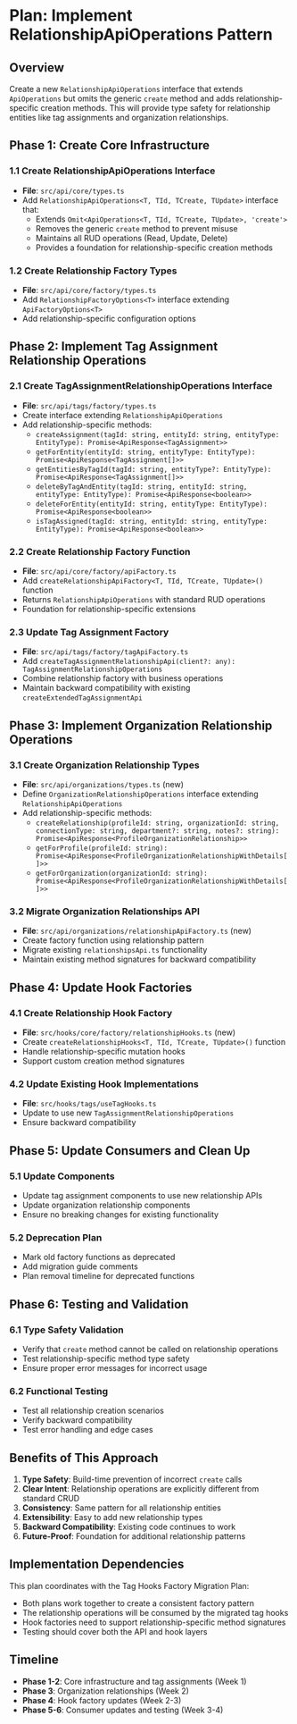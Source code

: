 
# Plan: Implement RelationshipApiOperations Pattern

## Overview
Create a new `RelationshipApiOperations` interface that extends `ApiOperations` but omits the generic `create` method and adds relationship-specific creation methods. This will provide type safety for relationship entities like tag assignments and organization relationships.

## Phase 1: Create Core Infrastructure

### 1.1 Create RelationshipApiOperations Interface
- **File**: `src/api/core/types.ts`
- Add `RelationshipApiOperations<T, TId, TCreate, TUpdate>` interface that:
  - Extends `Omit<ApiOperations<T, TId, TCreate, TUpdate>, 'create'>`
  - Removes the generic `create` method to prevent misuse
  - Maintains all RUD operations (Read, Update, Delete)
  - Provides a foundation for relationship-specific creation methods

### 1.2 Create Relationship Factory Types
- **File**: `src/api/core/factory/types.ts`
- Add `RelationshipFactoryOptions<T>` interface extending `ApiFactoryOptions<T>`
- Add relationship-specific configuration options

## Phase 2: Implement Tag Assignment Relationship Operations

### 2.1 Create TagAssignmentRelationshipOperations Interface
- **File**: `src/api/tags/factory/types.ts`
- Create interface extending `RelationshipApiOperations`
- Add relationship-specific methods:
  - `createAssignment(tagId: string, entityId: string, entityType: EntityType): Promise<ApiResponse<TagAssignment>>`
  - `getForEntity(entityId: string, entityType: EntityType): Promise<ApiResponse<TagAssignment[]>>`
  - `getEntitiesByTagId(tagId: string, entityType?: EntityType): Promise<ApiResponse<TagAssignment[]>>`
  - `deleteByTagAndEntity(tagId: string, entityId: string, entityType: EntityType): Promise<ApiResponse<boolean>>`
  - `deleteForEntity(entityId: string, entityType: EntityType): Promise<ApiResponse<boolean>>`
  - `isTagAssigned(tagId: string, entityId: string, entityType: EntityType): Promise<ApiResponse<boolean>>`

### 2.2 Create Relationship Factory Function
- **File**: `src/api/core/factory/apiFactory.ts`
- Add `createRelationshipApiFactory<T, TId, TCreate, TUpdate>()` function
- Returns `RelationshipApiOperations` with standard RUD operations
- Foundation for relationship-specific extensions

### 2.3 Update Tag Assignment Factory
- **File**: `src/api/tags/factory/tagApiFactory.ts`
- Add `createTagAssignmentRelationshipApi(client?: any): TagAssignmentRelationshipOperations`
- Combine relationship factory with business operations
- Maintain backward compatibility with existing `createExtendedTagAssignmentApi`

## Phase 3: Implement Organization Relationship Operations

### 3.1 Create Organization Relationship Types
- **File**: `src/api/organizations/types.ts` (new)
- Define `OrganizationRelationshipOperations` interface extending `RelationshipApiOperations`
- Add relationship-specific methods:
  - `createRelationship(profileId: string, organizationId: string, connectionType: string, department?: string, notes?: string): Promise<ApiResponse<ProfileOrganizationRelationship>>`
  - `getForProfile(profileId: string): Promise<ApiResponse<ProfileOrganizationRelationshipWithDetails[]>>`
  - `getForOrganization(organizationId: string): Promise<ApiResponse<ProfileOrganizationRelationshipWithDetails[]>>`

### 3.2 Migrate Organization Relationships API
- **File**: `src/api/organizations/relationshipApiFactory.ts` (new)
- Create factory function using relationship pattern
- Migrate existing `relationshipsApi.ts` functionality
- Maintain existing method signatures for backward compatibility

## Phase 4: Update Hook Factories

### 4.1 Create Relationship Hook Factory
- **File**: `src/hooks/core/factory/relationshipHooks.ts` (new)
- Create `createRelationshipHooks<T, TId, TCreate, TUpdate>()` function
- Handle relationship-specific mutation hooks
- Support custom creation method signatures

### 4.2 Update Existing Hook Implementations
- **File**: `src/hooks/tags/useTagHooks.ts`
- Update to use new `TagAssignmentRelationshipOperations`
- Ensure backward compatibility

## Phase 5: Update Consumers and Clean Up

### 5.1 Update Components
- Update tag assignment components to use new relationship APIs
- Update organization relationship components
- Ensure no breaking changes for existing functionality

### 5.2 Deprecation Plan
- Mark old factory functions as deprecated
- Add migration guide comments
- Plan removal timeline for deprecated functions

## Phase 6: Testing and Validation

### 6.1 Type Safety Validation
- Verify that `create` method cannot be called on relationship operations
- Test relationship-specific method type safety
- Ensure proper error messages for incorrect usage

### 6.2 Functional Testing
- Test all relationship creation scenarios
- Verify backward compatibility
- Test error handling and edge cases

## Benefits of This Approach

1. **Type Safety**: Build-time prevention of incorrect `create` calls
2. **Clear Intent**: Relationship operations are explicitly different from standard CRUD
3. **Consistency**: Same pattern for all relationship entities
4. **Extensibility**: Easy to add new relationship types
5. **Backward Compatibility**: Existing code continues to work
6. **Future-Proof**: Foundation for additional relationship patterns

## Implementation Dependencies

This plan coordinates with the Tag Hooks Factory Migration Plan:
- Both plans work together to create a consistent factory pattern
- The relationship operations will be consumed by the migrated tag hooks
- Hook factories need to support relationship-specific method signatures
- Testing should cover both the API and hook layers

## Timeline

- **Phase 1-2**: Core infrastructure and tag assignments (Week 1)
- **Phase 3**: Organization relationships (Week 2) 
- **Phase 4**: Hook factory updates (Week 2-3)
- **Phase 5-6**: Consumer updates and testing (Week 3-4)
